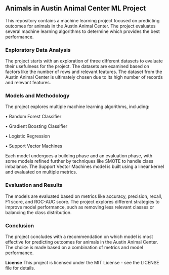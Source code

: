 ## **Animals in Austin Animal Center ML Project**
This repository contains a machine learning project focused on predicting outcomes for animals in the Austin Animal Center. The project evaluates several machine learning algorithms to determine which provides the best performance.

### **Exploratory Data Analysis**
The project starts with an exploration of three different datasets to evaluate their usefulness for the project. The datasets are examined based on factors like the number of rows and relevant features. The dataset from the Austin Animal Center is ultimately chosen due to its high number of records and relevant features.

### **Models and Methodology**
The project explores multiple machine learning algorithms, including:

• Random Forest Classifier

• Gradient Boosting Classifier

• Logistic Regression

• Support Vector Machines

Each model undergoes a building phase and an evaluation phase, with some models refined further by techniques like SMOTE to handle class imbalance. The Support Vector Machines model is built using a linear kernel and evaluated on multiple metrics.

### **Evaluation and Results**
The models are evaluated based on metrics like accuracy, precision, recall, F1 score, and ROC-AUC score. The project explores different strategies to improve model performance, such as removing less relevant classes or balancing the class distribution.

### **Conclusion**
The project concludes with a recommendation on which model is most effective for predicting outcomes for animals in the Austin Animal Center. The choice is made based on a combination of metrics and model performance.

**License**
This project is licensed under the MIT License - see the LICENSE file for details.
